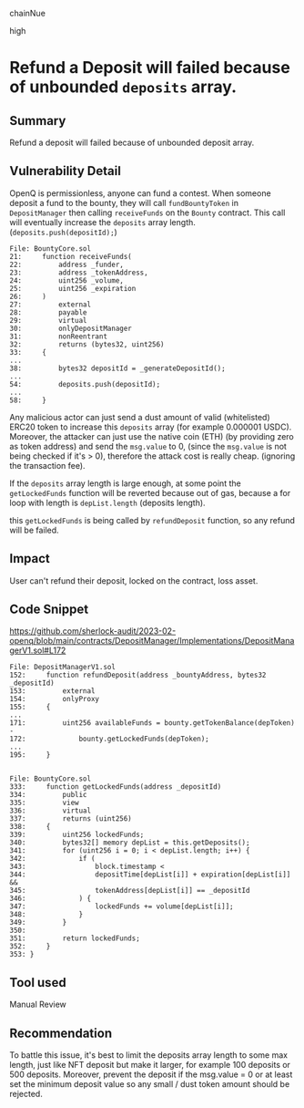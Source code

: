 chainNue

high

# Refund a Deposit will failed because of unbounded `deposits` array.

## Summary

Refund a deposit will failed because of unbounded deposit array.

## Vulnerability Detail

OpenQ is permissionless, anyone can fund a contest. When someone deposit a fund to the bounty, they will call `fundBountyToken` in `DepositManager` then calling `receiveFunds` on the `Bounty` contract. This call will eventually increase the `deposits` array length. 
(`deposits.push(depositId);`)
```solidity
File: BountyCore.sol
21:     function receiveFunds(
22:         address _funder,
23:         address _tokenAddress,
24:         uint256 _volume,
25:         uint256 _expiration
26:     )
27:         external
28:         payable
29:         virtual
30:         onlyDepositManager
31:         nonReentrant
32:         returns (bytes32, uint256)
33:     {
...
38:         bytes32 depositId = _generateDepositId();
...
54:         deposits.push(depositId);
...
58:     }
```
Any malicious actor can just send a dust amount of valid (whitelisted) ERC20 token to increase this `deposits` array (for example 0.000001 USDC). Moreover, the attacker can just use the native coin (ETH) (by providing zero as token address) and send the `msg.value` to 0, (since the `msg.value` is not being checked if it's > 0), therefore the attack cost is really cheap. (ignoring the transaction fee).

If the `deposits` array length is large enough, at some point the `getLockedFunds` function will be reverted because out of gas, because a for loop with length is `depList.length` (deposits length).

this `getLockedFunds` is being called by `refundDeposit` function, so any refund will be failed.

## Impact

User can't refund their deposit, locked on the contract, loss asset.

## Code Snippet

https://github.com/sherlock-audit/2023-02-openq/blob/main/contracts/DepositManager/Implementations/DepositManagerV1.sol#L172

```solidity
File: DepositManagerV1.sol
152:     function refundDeposit(address _bountyAddress, bytes32 _depositId)
153:         external
154:         onlyProxy
155:     {
...
171:         uint256 availableFunds = bounty.getTokenBalance(depToken) -
172:             bounty.getLockedFunds(depToken);
...
195:     }


File: BountyCore.sol
333:     function getLockedFunds(address _depositId)
334:         public
335:         view
336:         virtual
337:         returns (uint256)
338:     {
339:         uint256 lockedFunds;
340:         bytes32[] memory depList = this.getDeposits();
341:         for (uint256 i = 0; i < depList.length; i++) {
342:             if (
343:                 block.timestamp <
344:                 depositTime[depList[i]] + expiration[depList[i]] &&
345:                 tokenAddress[depList[i]] == _depositId
346:             ) {
347:                 lockedFunds += volume[depList[i]];
348:             }
349:         }
350: 
351:         return lockedFunds;
352:     }
353: }

```

## Tool used

Manual Review

## Recommendation

To battle this issue, it's best to limit the deposits array length to some max length, just like NFT deposit but make it larger, for example 100 deposits or 500 deposits.
Moreover, prevent the deposit if the msg.value = 0 or at least set the minimum deposit value so any small / dust token amount should be rejected.
